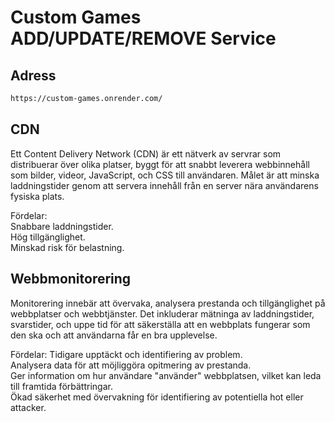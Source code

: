 # Custom Games ADD/UPDATE/REMOVE Service


## Adress

```bash
https://custom-games.onrender.com/
```

## CDN
Ett Content Delivery Network (CDN) är ett nätverk av servrar som distribuerar över olika platser, byggt för att snabbt leverera webbinnehåll som bilder, videor, JavaScript, och CSS till användaren. Målet är att minska laddningstider genom att servera innehåll från en server nära användarens fysiska plats.

Fördelar:  
Snabbare laddningstider.  
Hög tillgänglighet.  
Minskad risk för belastning.  

## Webbmonitorering 

Monitorering innebär att övervaka, analysera prestanda och tillgänglighet på webbplatser och webbtjänster. Det inkluderar mätninga av laddningstider, svarstider, och uppe tid för att säkerställa att en webbplats fungerar som den ska och att användarna får en bra upplevelse.

Fördelar:
Tidigare upptäckt och identifiering av problem.  
Analysera data för att möjliggöra opitmering av prestanda.  
Ger information om hur användare "använder" webbplatsen, vilket kan leda till framtida förbättringar.  
Ökad säkerhet med övervakning för identifiering av potentiella hot eller attacker.
